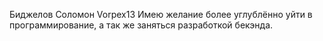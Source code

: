 Биджелов Соломон
Vorpex13
Имею желание более углублённо уйти в программирование, а так же заняться разработкой бекэнда.

